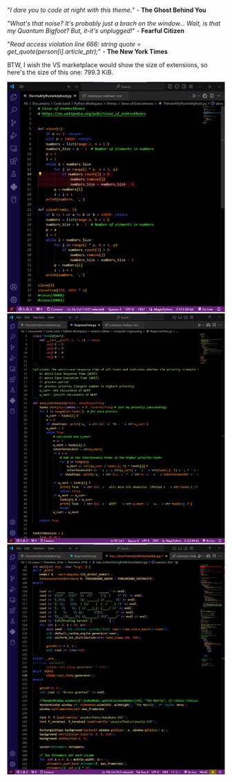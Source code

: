 "*I dare you to code at night with this theme.*" - **The Ghost Behind You**

"*What's that noise? It's probably just a brach on the window... Wait, is that my Quantum Bigfoot? But, it-it's unplugged!*" - **Fearful Citizen**

"*Read access violation line 666: string quote = get_quote(person[i].article_ptr);*" - **The New York Times**

BTW, I wish the VS marketplace would show the size of extensions, so here's the size of this one: 799.3 KiB.

![Primes](https://raw.githubusercontent.com/dudeawsomeness1/VS-Code-Themes/main/Screenshots/halloween/scary_primes.png "Prime numbers are spooky... 661 D:")
![Scheduling](https://raw.githubusercontent.com/dudeawsomeness1/VS-Code-Themes/main/Screenshots/halloween/scary_tasks.png "Scheduling tasks is scary business!")
![Matrix](https://raw.githubusercontent.com/dudeawsomeness1/VS-Code-Themes/main/Screenshots/halloween/spooky_matrix.png "Wouldn't it be spooky if we were in the Matrix?")